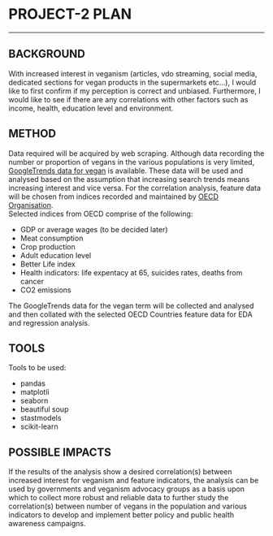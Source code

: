 # PROJECT-2 PLAN
___
## BACKGROUND
With increased interest in veganism (articles, vdo streaming, social media, dedicated sections for vegan products in the supermarkets etc...), I would like to first confirm if my perception is correct and unbiased. Furthermore, I would like to see if there are any correlations with other factors such as income, health, education level and environment.
## METHOD
Data required will be acquired by web scraping. 
Although data recording the number or proportion of vegans in the various populations is very limited, [GoogleTrends data for vegan](https://trends.google.com/trends/explore?date=all&geo=RU&q=vegan) is available. These data will be used and analysed based on the assumption that increasing search trends means increasing interest and vice versa. For the correlation analysis, feature data will be chosen from indices recorded and maintained by [OECD Organisation](https://www.oecd.org).</br>
Selected indices from OECD comprise of the following:
- GDP or average wages (to be decided later)
- Meat consumption
- Crop production
- Adult education level
- Better Life index
- Health indicators: life expentacy at 65, suicides rates, deaths from cancer
- CO2 emissions

The GoogleTrends data for the vegan term will be collected and analysed and then collated with the selected OECD Countries feature data for EDA and regression analysis.
  
## TOOLS

Tools to be used:
- pandas
- matplotli
- seaborn
- beautiful soup
- stastmodels
- scikit-learn

## POSSIBLE IMPACTS
If the results of the  analysis show a desired correlation(s) between increased interest for veganism and feature indicators, the analysis can be used by governments and veganism advocacy groups as a basis upon which to collect more robust and reliable data to further study the correlation(s) between number of vegans in the population and various indicators to develop and implement better policy and public health awareness campaigns.